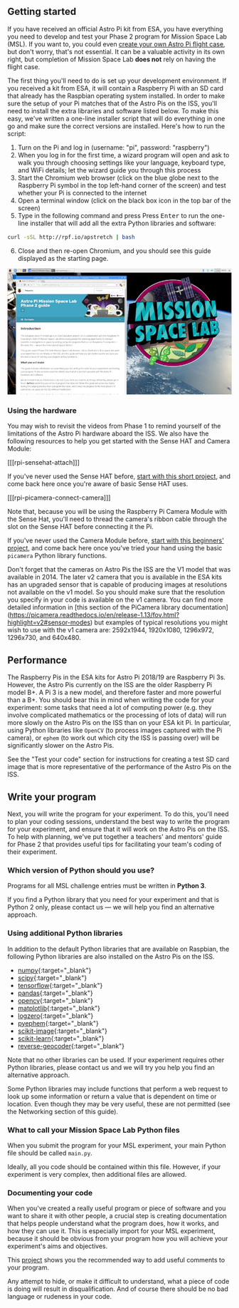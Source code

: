 ## Getting started

If you have received an official Astro Pi kit from ESA, you have everything you need to develop and test your Phase 2 program for Mission Space Lab (MSL). If you want to, you could even [create your own Astro Pi flight case](https://projects.raspberrypi.org/en/projects/astro-pi-flight-case), but don't worry, that's not essential. It can be a valuable activity in its own right, but completion of Mission Space Lab **does not** rely on having the flight case.

The first thing you'll need to do is set up your development environment. If you received a kit from ESA, it will contain a Raspberry Pi with an SD card that already has the Raspbian operating system installed. In order to make sure the setup of your Pi matches that of the Astro Pis on the ISS, you'll need to install the extra libraries and software listed below. To make this easy, we've written a one-line installer script that will do everything in one go and make sure the correct versions are installed. Here's how to run the script:

1. Turn on the Pi and log in (username: "pi", password: "raspberry")
2. When you log in for the first time, a wizard program will open and ask to walk you through choosing settings like your language, keyboard type, and WiFi details; let the wizard guide you through this process
3. Start the Chromium web browser (click on the blue globe next to the Raspberry Pi symbol in the top left-hand corner of the screen) and test whether your Pi is connected to the internet
4. Open a terminal window (click on the black box icon in the top bar of the screen)
5. Type in the following command and press Press <kbd>Enter</kbd> to run the one-line installer that will add all the extra Python libraries and software:
```bash
curl -sSL http://rpf.io/apstretch | bash
```
6. Close and then re-open Chromium, and you should see this guide displayed as the starting page.

![](images/dev_image.png)

### Using the hardware

You may wish to revisit the videos from Phase 1 to remind yourself of the limitations of the Astro Pi hardware aboard the ISS. We also have the following resources to help you get started with the Sense HAT and Camera Module:

[[[rpi-sensehat-attach]]]

If you've never used the Sense HAT before, [start with this short project](https://projects.raspberrypi.org/en/projects/getting-started-with-the-sense-hat/), and come back here once you're aware of basic Sense HAT uses.

[[[rpi-picamera-connect-camera]]]

Note that, because you will be using the Raspberry Pi Camera Module with the Sense Hat, you'll need to thread the camera's ribbon cable through the slot on the Sense HAT before connecting it the Pi.

If you've never used the Camera Module before, [start with this beginners' project](https://projects.raspberrypi.org/en/projects/getting-started-with-picamera/), and come back here once you've tried your hand using the basic `picamera` Python library functions.

Don't forget that the cameras on Astro Pis the ISS are the V1 model that was available in 2014. The later v2 camera that you is available in the ESA kits has an upgraded sensor that is capable of producing images at resolutions not available on the v1 model. So you should make sure that the resolution you specify in your code is available on the v1 camera. You can find more detailed information in [this section of the PiCamera library documentation] (https://picamera.readthedocs.io/en/release-1.13/fov.html?highlight=v2#sensor-modes) but examples of typical resolutions you might wish to use with the v1 camera are:
 2592x1944, 1920x1080, 1296x972,	1296x730, and 640x480.

## Performance

The Raspberry Pis in the ESA kits for Astro Pi 2018/19 are Raspberry Pi 3s. However, the Astro Pis currently on the ISS are the older Raspberry Pi model B+. A Pi 3 is a new model, and therefore faster and more powerful than a B+. You should bear this in mind when writing the code for your experiment: some tasks that need a lot of computing power (e.g. they involve complicated mathematics or the processing of lots of data) will run more slowly on the Astro Pis on the ISS than on your ESA kit Pi. In particular, using Python libraries like `OpenCV` (to process images captured with the Pi camera), or `ephem` (to work out which city the ISS is passing over) will be significantly slower on the Astro Pis.  

See the "Test your code" section for instructions for creating a test SD card image that is more representative of the performance of the Astro Pis on the ISS.

## Write your program

Next, you will write the program for your experiment. To do this, you'll need to plan your coding sessions, understand the best way to write the program for your experiment, and ensure that it will work on the Astro Pis on the ISS. To help with planning, we've put together a teachers' and mentors' guide for Phase 2 that provides useful tips for facilitating your team's coding of their experiment.

### Which version of Python should you use?

Programs for all MSL challenge entries must be written in **Python 3**.

If you find a Python library that you need for your experiment and that is Python 2 only, please contact us — we will help you find an alternative approach.

### Using additional Python libraries

In addition to the default Python libraries that are available on Raspbian, the following Python libraries are also installed on the Astro Pis on the ISS.

- [numpy](https://docs.scipy.org/doc/){:target="_blank"}
- [scipy](https://docs.scipy.org/doc/){:target="_blank"}
- [tensorflow](https://www.tensorflow.org/api_guides/python/){:target="_blank"}
- [pandas](https://pandas.pydata.org/pandas-docs/stable/api.html){:target="_blank"}
- [opencv](https://opencv-python-tutroals.readthedocs.io/en/latest/){:target="_blank"}
- [matplotlib](https://matplotlib.org/){:target="_blank"}
- [logzero](https://logzero.readthedocs.io/en/latest/){:target="_blank"}
- [pyephem](http://rhodesmill.org/pyephem/){:target="_blank"}
- [scikit-image](http://scikit-image.org/docs/dev/){:target="_blank"}
- [scikit-learn](http://scikit-learn.org/stable/documentation.html){:target="_blank"}
- [reverse-geocoder](https://github.com/thampiman/reverse-geocoder){:target="_blank"}

Note that no other libraries can be used. If your experiment requires other Python libraries, please contact us and we will try you help you find an alternative approach.

Some Python libraries may include functions that perform a web request to look up some information or return a value that is dependent on time or location. Even though they may be very useful, these are not permitted (see the Networking section of this guide).  

### What to call your Mission Space Lab Python files

When you submit the program for your MSL experiment, your main Python file should be called `main.py`.

Ideally, all you code should be contained within this file. However, if your experiment is very complex, then additional files are allowed.

### Documenting your code

When you've created a really useful program or piece of software and you want to share it with other people, a crucial step is creating documentation that helps people understand what the program does, how it works, and how they can use it. This is especially import for your MSL experiment, because it should be obvious from your program how you will achieve your experiment's aims and objectives.

This [project](https://projects.raspberrypi.org/en/projects/documenting-your-code) shows you the recommended way to add useful comments to your program.

Any attempt to hide, or make it difficult to understand, what a piece of code is doing will result in disqualification. And of course there should be no bad language or rudeness in your code.
